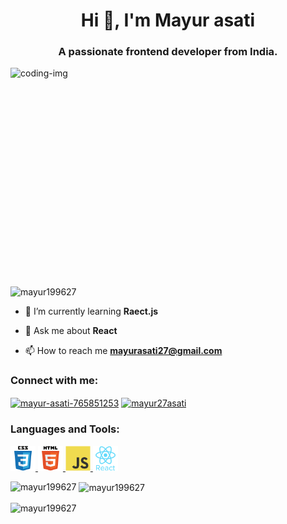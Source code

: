 <h1 align="center">Hi 👋, I'm Mayur asati</h1>
<h3 align="center">A passionate frontend developer from India.</h3>
<img align="right" alt="coding-img" width="680" height="350"src="https://camo.githubusercontent.com/c1dcb74cc1c1835b1d716f5051499a2814c683c806b15f04b0eba492863703e9/68747470733a2f2f63646e2e6472696262626c652e636f6d2f75736572732f3733303730332f73637265656e73686f74732f363538313234332f6176656e746f2e676966">

<p align="left"> <img src="https://komarev.com/ghpvc/?username=mayur199627&label=Profile%20views&color=0e75b6&style=flat" alt="mayur199627" /> </p>

- 🌱 I’m currently learning **Raect.js**

- 💬 Ask me about **React**

- 📫 How to reach me **mayurasati27@gmail.com**

<h3 align="left">Connect with me:</h3>
<p align="left">
<a href="https://linkedin.com/in/mayur-asati-765851253" target="blank"><img align="center" src="https://raw.githubusercontent.com/rahuldkjain/github-profile-readme-generator/master/src/images/icons/Social/linked-in-alt.svg" alt="mayur-asati-765851253" height="30" width="40" /></a>
<a href="https://www.leetcode.com/mayur27asati" target="blank"><img align="center" src="https://raw.githubusercontent.com/rahuldkjain/github-profile-readme-generator/master/src/images/icons/Social/leet-code.svg" alt="mayur27asati" height="30" width="40" /></a>
</p>

<h3 align="left">Languages and Tools:</h3>
<p align="left"> <a href="https://www.w3schools.com/css/" target="_blank" rel="noreferrer"> <img src="https://raw.githubusercontent.com/devicons/devicon/master/icons/css3/css3-original-wordmark.svg" alt="css3" width="40" height="40"/> </a> <a href="https://www.w3.org/html/" target="_blank" rel="noreferrer"> <img src="https://raw.githubusercontent.com/devicons/devicon/master/icons/html5/html5-original-wordmark.svg" alt="html5" width="40" height="40"/> </a> <a href="https://developer.mozilla.org/en-US/docs/Web/JavaScript" target="_blank" rel="noreferrer"> <img src="https://raw.githubusercontent.com/devicons/devicon/master/icons/javascript/javascript-original.svg" alt="javascript" width="40" height="40"/> </a> <a href="https://reactjs.org/" target="_blank" rel="noreferrer"> <img src="https://raw.githubusercontent.com/devicons/devicon/master/icons/react/react-original-wordmark.svg" alt="react" width="40" height="40"/> </a> </p>
 
<p><img align="left" src="https://github-readme-stats.vercel.app/api/top-langs?username=mayur199627&show_icons=true&locale=en&layout=compact" alt="mayur199627" /></p>

<p>&nbsp;<img align="center" src="https://github-readme-stats.vercel.app/api?username=mayur199627&show_icons=true&locale=en" alt="mayur199627" /></p>

<p><img align="center" src="https://github-readme-streak-stats.herokuapp.com/?user=mayur199627&" alt="mayur199627" /></p>
